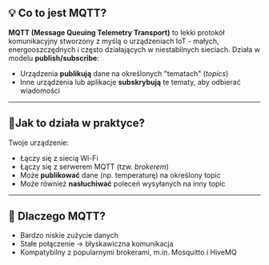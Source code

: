 ## 💡 Co to jest MQTT?

**MQTT (Message Queuing Telemetry Transport)** to lekki protokół komunikacyjny stworzony z myślą o urządzeniach IoT - małych, energooszczędnych i często działających w niestabilnych sieciach.
Działa w modelu **publish/subscribe**:
- Urządzenia **publikują** dane na określonych "tematach" (*topics*)
- Inne urządzenia lub aplikacje **subskrybują** te tematy, aby odbierać wiadomości

---
## 🔧Jak to działa w praktyce?

Twoje urządzenie:
- Łączy się z siecią Wi-Fi
- Łączy się z serwerem MQTT (tzw. *brokerem*)
- Może **publikować** dane (np. temperaturę) na określony topic
- Może również **nasłuchiwać** poleceń wysyłanych na inny topic

---
## 🔗 Dlaczego MQTT?

- Bardzo niskie zużycie danych
- Stałe połączenie → błyskawiczna komunikacja
- Kompatybilny z popularnymi brokerami, m.in. Mosquitto i HiveMQ